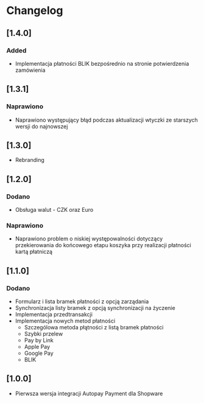 # Changelog

## [1.4.0]

### Added

- Implementacja płatności BLIK bezpośrednio na stronie potwierdzenia zamówienia

## [1.3.1]

### Naprawiono

- Naprawiono występujący błąd podczas aktualizacji wtyczki ze starszych wersji do najnowszej

## [1.3.0]

- Rebranding

## [1.2.0]

### Dodano

- Obsługa walut - CZK oraz Euro

### Naprawiono

- Naprawiono problem o niskiej występowalności dotyczący przekierowania do końcowego etapu koszyka przy realizacji płatności kartą płatniczą

## [1.1.0]

### Dodano
 
- Formularz i lista bramek płatności z opcją zarządania
- Synchronizacja listy bramek z opcją synchronizacji na życzenie
- Implementacja przedtransakcji
- Implementacja nowych metod płatności
  - Szczególowa metoda płątności z listą bramek płatności
  - Szybki przelew
  - Pay by Link
  - Apple Pay
  - Google Pay
  - BLIK

## [1.0.0]

- Pierwsza wersja integracji Autopay Payment dla Shopware